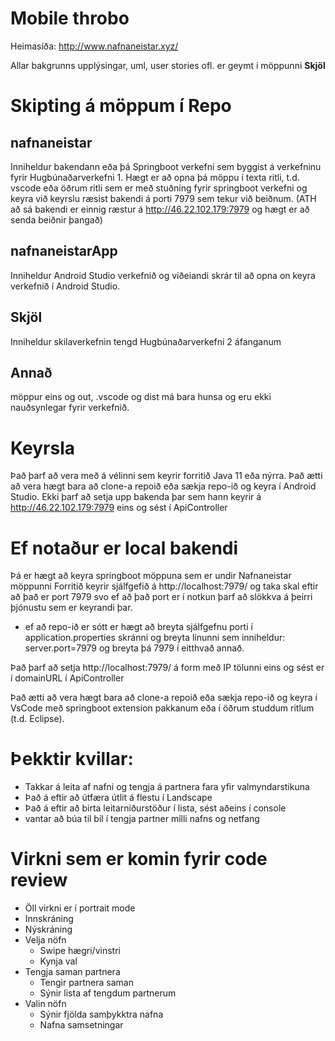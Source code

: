 # Mobile throbo

Heimasíða:
http://www.nafnaneistar.xyz/

Allar bakgrunns upplýsingar, uml, user stories ofl. er geymt í möppunni **Skjöl**

# Skipting á möppum í Repo
## nafnaneistar
Inniheldur bakendann eða þá Springboot verkefni sem byggist á verkefninu fyrir Hugbúnaðarverkefni 1. Hægt er að opna þá möppu í texta ritli, t.d. vscode eða öðrum ritli sem er með stuðning fyrir springboot verkefni og keyra
við keyrslu ræsist bakendi á porti 7979 sem tekur við beiðnum.
(ATH að sá bakendi er einnig ræstur á http://46.22.102.179:7979 og hægt er að senda beiðnir þangað)

## nafnaneistarApp
Inniheldur Android Studio verkefnið og viðeiandi skrár til að opna on keyra verkefnið í Android Studio.

## Skjöl
Inniheldur skilaverkefnin tengd Hugbúnaðarverkefni 2 áfanganum

## Annað
möppur eins og out, .vscode og dist má bara hunsa og eru ekki nauðsynlegar fyrir verkefnið.


# Keyrsla
Það þarf að vera með á vélinni sem keyrir forritið Java 11 eða nýrra.
Það ætti að vera hægt bara að clone-a repoið eða sækja repo-ið og keyra í Android Studio.
Ekki þarf að setja upp bakenda þar sem hann keyrir á http://46.22.102.179:7979 eins og sést í ApiController

# Ef notaður er local bakendi
Þá er hægt að keyra springboot möppuna sem er undir Nafnaneistar möppunni
Forritið keyrir sjálfgefið á http://localhost:7979/ og taka skal eftir að það er port 7979 svo ef að það port er í notkun þarf að slökkva á þeirri þjónustu sem er keyrandi þar.
* ef að repo-ið er sótt er hægt að breyta sjálfgefnu porti í application.properties skránni og breyta línunni sem inniheldur: server.port=7979 og breyta þá 7979 í eitthvað annað.

Það þarf að setja http://localhost:7979/ á form með IP tölunni eins og sést er í domainURL í ApiController

Það ætti að vera hægt bara að clone-a repoið eða sækja repo-ið og keyra í VsCode með springboot extension pakkanum eða í öðrum studdum ritlum (t.d. Eclipse).

# Þekktir kvillar:
 - Takkar á leita af nafni og tengja á partnera fara yfir valmyndarstikuna
 - Það á eftir að útfæra útlit á flestu í Landscape
 - Það á eftir að birta leitarniðurstöður í lista, sést aðeins í console
 - vantar að búa til bil í tengja partner milli nafns og netfang

# Virkni sem er komin fyrir code review
  - Öll virkni er í portrait mode
  - Innskráning
  - Nýskráning
  - Velja nöfn
    - Swipe hægri/vinstri
    - Kynja val
  - Tengja saman partnera
    - Tengir partnera saman
    - Sýnir lista af tengdum partnerum
  - Valin nöfn
    - Sýnir fjölda samþykktra nafna
    - Nafna samsetningar


